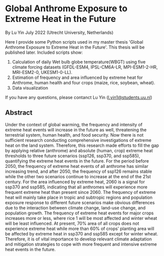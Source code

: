 Global Anthrome Exposure to Extreme Heat in the Future
===
By Lu Yin July 2022 (Utrecht University, Netherlands)

Here I provide some Python scripts used in my master thesis 'Global Anthrome Exposure to Extreme Heat in the Future'. This thesis will be published later.
Included scripts show:
1. Calculation of daily Wet bulb globe temperature(WBGT) using five climate forcing datasets (GFDL-ESM4, IPSL-CM6A-LR, MPI-ESM1-2-HR, MRI-ESM2-0, UKESM1-0-LL).
2. Estimation of frequency and area influenced by extreme heat for Anthrome, human health and four crops (maize, rice, soybean, wheat).
3. Data visualization

If you have any questions, please contanct Lu Yin (l.yin1@students.uu.nl)

Abstract
-
Under the context of global warming, the frequency and intensity of extreme heat events will increase in the future as well, threatening the terrestrial system, human health, and food security. Now there is not sufficient research conducting comprehensive investigations of extreme heat on the land system. Therefore, this research made efforts to fill the gap by applying relative (anthrome) and absolute (human, crop) extreme heat thresholds to three future scenarios (ssp126, ssp370, and ssp585), quantifying the extreme heat events in the future. For the period before 2050, the frequency of extreme heat events of all anthrome has similar increasing trend, and after 2050, the frequency of ssp126 remains stable while the other two scenarios continue to increase at the end of the 21st century. For the area influenced by extreme heat, 2060 is a signal for ssp370 and ssp585, indicating that all anthromes will experience more frequent extreme heat than present since 2060. The frequency of extreme heat will mainly take place in tropic and subtropic regions and population exposure response to different future scenarios make obvious differences due to the interaction between climate change, land-use change, and population growth. The frequency of extreme heat events for major crops increases more or less, where rice 1 will be most affected and winter wheat will be least influenced. At present, 70% area of all crops does not experience extreme heat while more than 60% of crops’ planting area will be affected by extreme heat in ssp370 and ssp585 except for winter wheat. Therefore, it is of vital importance to develop relevant climate adaptation and mitigation strategies to cope with more frequent and intensive extreme heat events in the future. 
